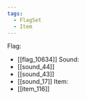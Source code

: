 ```yaml
---
tags:
  - FlagSet
  - Item
---
```

Flag:
- [[flag_10634]]
Sound:
- [[sound_44]]
- [[sound_43]]
- [[sound_17]]
Item:
- [[item_116]]
